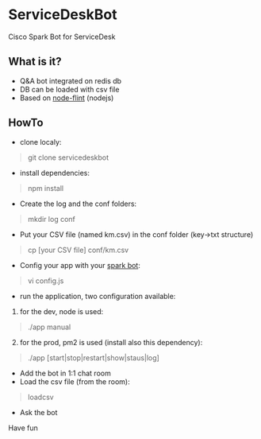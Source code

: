 # ServiceDeskBot
Cisco Spark Bot for ServiceDesk

## What is it?
* Q&A bot integrated on redis db
* DB can be loaded with csv file
* Based on [node-flint](https://github.com/flint-bot/flint) (nodejs)

## HowTo
* clone localy: 

> git clone servicedeskbot

* install dependencies:

> npm install

* Create the log and the conf folders:

> mkdir log conf

* Put your CSV file (named km.csv) in the conf folder (key->txt structure)

> cp [your CSV file] conf/km.csv

* Config your app with your [spark bot](https://developer.ciscospark.com/apps.html):

> vi config.js

* run the application, two configuration available:

1. for the dev, node is used:

> ./app manual

2. for the prod, pm2 is used (install also this dependency):

> ./app [start|stop|restart|show|staus|log]

* Add the bot in 1:1 chat room
* Load the csv file (from the room):

> loadcsv

* Ask the bot



Have fun
